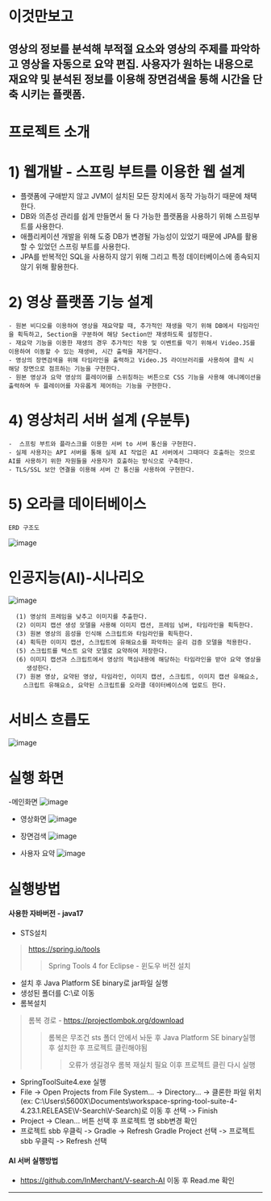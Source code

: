 # 이것만보고
영상의 정보를 분석해 부적절 요소와 영상의 주제를 파악하고 영상을 자동으로 요약 편집.
사용자가 원하는 내용으로 재요약 및 분석된 정보를 이용해 장면검색을 통해 시간을 단축 시키는 플랫폼. 
---
# 프로젝트 소개


# 1) 웹개발 - 스프링 부트를 이용한 웹 설계
- 플랫폼에 구애받지 않고 JVM이 설치된 모든 장치에서 동작 가능하기 때문에 채택한다.
- DB와 의존성 관리를 쉽게 만들면서 둘 다 가능한 플랫폼을 사용하기 위해 스프링부트를 사용한다.
- 애플리케이션 개발을 위해 도중 DB가 변경될 가능성이 있었기 때문에 JPA를 활용할 수 있었던 스프링 부트를 사용한다.
- JPA를 반복적인 SQL을 사용하지 않기 위해 그리고 특정 데이터베이스에 종속되지 않기 위해 활용한다.

# 2) 영상 플랫폼 기능 설계
	- 원본 비디오를 이용하여 영상을 재요약할 때, 추가적인 재생을 막기 위해 DB에서 타임라인을 획득하고, Section을 구분하여 해당 Section만 재생하도록 설정한다.
	- 재요약 기능을 이용한 재생의 경우 추가적인 작용 및 이벤트를 막기 위해서 Video.JS를 이용하여 이동할 수 있는 재생바, 시간 출력을 제거한다.
	- 영상의 장면검색을 위해 타임라인을 출력하고 Video.JS 라이브러리를 사용하여 클릭 시 해당 장면으로 점프하는 기능을 구현한다.
	- 원본 영상과 요약 영상의 플레이어를 스위칭하는 버튼으로 CSS 기능을 사용해 애니메이션을 출력하며 두 플레이어를 자유롭게 제어하는 기능을 구현한다.
# 4) 영상처리 서버 설계 (우분투)
	-  스프링 부트와 플라스크를 이용한 서버 to 서버 통신을 구현한다.
	- 실제 사용자는 API 서버를 통해 실제 AI 작업은 AI 서버에서 그때마다 호출하는 것으로 AI를 사용하기 위한 자원들을 사용자가 호출하는 방식으로 구축한다.
	- TLS/SSL 보안 연결을 이용해 서버 간 통신을 사용하여 구현한다.
    
# 5) 오라클 데이터베이스
    ERD 구조도
   ![image](https://github.com/user-attachments/assets/a3c4afe4-be36-477b-b73e-14c0cb7d4405)


# 인공지능(AI)-시나리오

![image](https://github.com/user-attachments/assets/e1dc9ce7-6755-419e-9df1-a65f556b657f)

      (1) 영상의 프레임을 낮추고 이미지를 추출한다.
      (2) 이미지 캡션 생성 모델을 사용해 이미지 캡션, 프레임 넘버, 타임라인을 획득한다.
      (3) 원본 영상의 음성을 인식해 스크립트와 타임라인을 획득한다.
      (4) 획득한 이미지 캡션, 스크립트에 유해요소를 파악하는 윤리 검증 모델을 적용한다.
      (5) 스크립트를 텍스트 요약 모델로 요약하여 저장한다.
      (6) 이미지 캡션과 스크립트에서 영상의 핵심내용에 해당하는 타임라인을 받아 요약 영상을
         생성한다.
      (7) 원본 영상, 요약된 영상, 타임라인, 이미지 캡션, 스크립트, 이미지 캡션 유해요소, 
        스크립트 유해요소, 요약된 스크립트를 오라클 데이터베이스에 업로드 한다.


# 서비스 흐릅도 

![image](https://github.com/user-attachments/assets/80adad4c-f169-4f43-b298-552b87f9e4b9)

# 실행 화면
-메인화면
![image](https://github.com/user-attachments/assets/d5f713eb-9b6d-4eff-a558-ddac42141952)

- 영상화면
![image](https://github.com/user-attachments/assets/a4cb9309-dfaa-4660-b8cb-61a0da380f88)

- 장면검색
![image](https://github.com/user-attachments/assets/756424e6-6ba5-42d3-ad4d-e5915eec506e)

- 사용자 요약
![image](https://github.com/user-attachments/assets/81120ac5-6c75-4e99-aab6-bd44a8716699)



# 실행방법

#### 사용한 자바버전 - java17
+ STS설치
> https://spring.io/tools
>> Spring Tools 4 for Eclipse - 윈도우 버전 설치
+ 설치 후 Java Platform SE binary로 jar파일 실행
+ 생성된 폴더를 C:\로 이동
+ 롬복설치
> 롬복 경로 - https://projectlombok.org/download 
>> 롬복은 무조건 sts 폴더 안에서 놔둔 후 Java Platform SE binary실행 후 설치한 후 프로젝트 클린해야됨
>>> 오류가 생길경우 롬복 재실치 필요 이후 프로젝트 클린 다시 실행
+ SpringToolSuite4.exe 실행
+ File -> Open Projects from File System... -> Directory... -> 클론한 파일 위치(ex: C:\Users\5600X\Documents\workspace-spring-tool-suite-4-4.23.1.RELEASE\V-Search\V-Search)로 이동 후 선택 -> Finish
+ Project -> Clean... 버튼 선택 후 프로젝트 명 sbb변경 확인
+ 프로젝트 sbb 우클릭 -> Gradle -> Refresh Gradle Project 선택 -> 프로젝트 sbb 우클릭 -> Refresh 선택

#### AI 서버 실행방법
+ <https://github.com/InMerchant/V-search-AI> 이동 후 Read.me 확인
---

